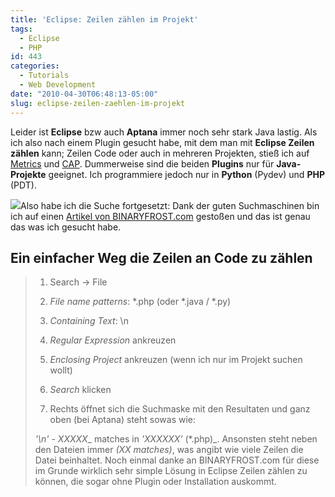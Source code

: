```yaml
---
title: 'Eclipse: Zeilen zählen im Projekt'
tags:
  - Eclipse
  - PHP
id: 443
categories:
  - Tutorials
  - Web Development
date: "2010-04-30T06:48:13-05:00"
slug: eclipse-zeilen-zaehlen-im-projekt
---
```


Leider ist **Eclipse** bzw auch **Aptana** immer noch sehr stark Java lastig. Als ich also nach einem Plugin gesucht habe, mit dem man mit **Eclipse Zeilen zählen** kann; Zeilen Code oder auch in mehreren Projekten, stieß ich auf [Metrics](http://metrics.sourceforge.net/) und [CAP](http://cap.xore.de/). Dummerweise sind die beiden **Plugins** nur für **Java-Projekte** geeignet. Ich programmiere jedoch nur in **Python** (Pydev) und **PHP** (PDT). <!--more-->

![](https://www.eclipse.org/eclipse.org-common/themes/Nova/images/eclipse-800x426.png)Also habe ich die Suche fortgesetzt: Dank der guten Suchmaschinen bin ich auf einen [Artikel von BINARYFROST.com](http://www.binaryfrost.com/index.php?/archives/207-Easy-way-to-count-Lines-of-Code-in-Eclipse.html) gestoßen und das ist genau das was ich gesucht habe.

## Ein einfacher Weg die Zeilen an Code zu zählen

> 1) Search -&gt; File
>
> 2) _File name patterns_: *.php (oder *.java / *.py)
>
> 3) _Containing Text_: \n
>
> 4) _Regular Expression_ ankreuzen
>
> 5) _Enclosing Project_ ankreuzen (wenn ich nur im Projekt suchen wollt)
>
> 6) _Search_ klicken
>
> 7) Rechts öffnet sich die Suchmaske mit den Resultaten und ganz oben (bei Aptana) steht sowas wie:
>
> _'\n' - XXXXX__ matches in _'XXXXXX'_ (*.php)_. Ansonsten steht neben den Dateien immer _(_XX_ matches)_, was angibt wie viele Zeilen die Datei beinhaltet.
Noch einmal danke an BINARYFROST.com für diese im Grunde wirklich sehr simple Lösung in Eclipse Zeilen zählen zu können, die sogar ohne Plugin oder Installation auskommt.
